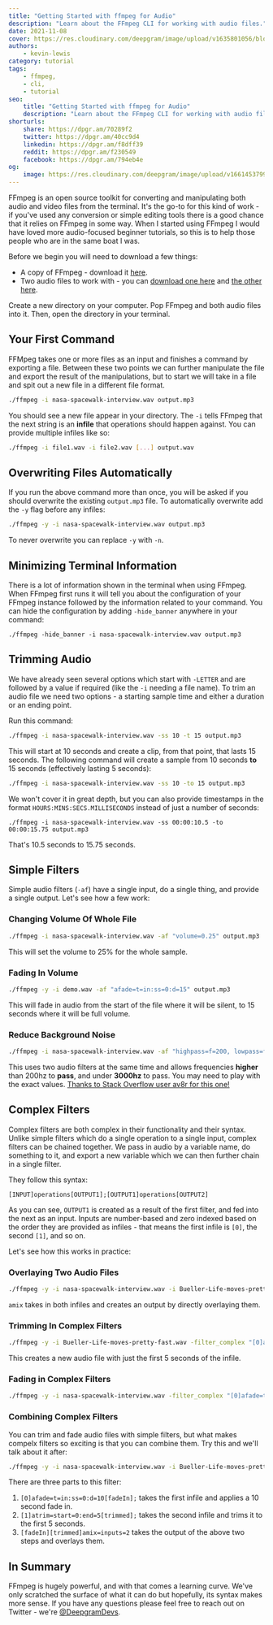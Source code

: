 ```yaml
---
title: "Getting Started with ffmpeg for Audio"
description: "Learn about the FFmpeg CLI for working with audio files."
date: 2021-11-08
cover: https://res.cloudinary.com/deepgram/image/upload/v1635801056/blog/2021/11/ffmpeg-beginners/Getting-Started-with-ffmpeg-blog%402x.jpg
authors:
    - kevin-lewis
category: tutorial
tags:
    - ffmpeg,
    - cli,
    - tutorial
seo:
    title: "Getting Started with ffmpeg for Audio"
    description: "Learn about the FFmpeg CLI for working with audio files."
shorturls:
    share: https://dpgr.am/70289f2
    twitter: https://dpgr.am/40cc9d4
    linkedin: https://dpgr.am/f8dff39
    reddit: https://dpgr.am/f230549
    facebook: https://dpgr.am/794eb4e
og:
    image: https://res.cloudinary.com/deepgram/image/upload/v1661453799/blog/ffmpeg-beginners/ograph.png
---
```


FFmpeg is an open source toolkit for converting and manipulating both audio and video files from the terminal. It's the go-to for this kind of work - if you've used any conversion or simple editing tools there is a good chance that it relies on FFmpeg in some way. When I started using FFmpeg I would have loved more audio-focused beginner tutorials, so this is to help those people who are in the same boat I was.

Before we begin you will need to download a few things:

*   A copy of FFmpeg - download it [here](https://ffmpeg.org).
*   Two audio files to work with - you can [download one here](https://static.deepgram.com/examples/nasa-spacewalk-interview.wav) and [the other here](https://static.deepgram.com/examples/Bueller-Life-moves-pretty-fast.wav).

Create a new directory on your computer. Pop FFmpeg and both audio files into it. Then, open the directory in your terminal.

## Your First Command

FFMpeg takes one or more files as an input and finishes a command by exporting a file. Between these two points we can further manipulate the file and export the result of the manipulations, but to start we will take in a file and spit out a new file in a different file format.

```sh
./ffmpeg -i nasa-spacewalk-interview.wav output.mp3
```

You should see a new file appear in your directory. The `-i` tells FFmpeg that the next string is an **infile** that operations should happen against. You can provide multiple infiles like so:

```sh
./ffmpeg -i file1.wav -i file2.wav [...] output.wav
```

## Overwriting Files Automatically

If you run the above command more than once, you will be asked if you should overwrite the existing `output.mp3` file. To automatically overwrite add the `-y` flag before any infiles:

```sh
./ffmpeg -y -i nasa-spacewalk-interview.wav output.mp3
```

To never overwrite you can replace `-y` with `-n`.

## Minimizing Terminal Information

There is a lot of information shown in the terminal when using FFmpeg. When FFmpeg first runs it will tell you about the configuration of your FFmpeg instance followed by the information related to your command. You can hide the configuration by adding `-hide_banner` anywhere in your command:

    ./ffmpeg -hide_banner -i nasa-spacewalk-interview.wav output.mp3

## Trimming Audio

We have already seen several options which start with `-LETTER` and are followed by a value if required (like the `-i` needing a file name). To trim an audio file we need two options - a starting sample time and either a duration or an ending point.

Run this command:

```sh
./ffmpeg -i nasa-spacewalk-interview.wav -ss 10 -t 15 output.mp3
```

This will start at 10 seconds and create a clip, from that point, that lasts 15 seconds. The following command will create a sample from 10 seconds **to** 15 seconds (effectively lasting 5 seconds):

```sh
./ffmpeg -i nasa-spacewalk-interview.wav -ss 10 -to 15 output.mp3
```

We won't cover it in great depth, but you can also provide timestamps in the format `HOURS:MINS:SECS.MILLISECONDS` instead of just a number of seconds:

    ./ffmpeg -i nasa-spacewalk-interview.wav -ss 00:00:10.5 -to 00:00:15.75 output.mp3

That's 10.5 seconds to 15.75 seconds.

## Simple Filters

Simple audio filters (`-af`) have a single input, do a single thing, and provide a single output. Let's see how a few work:

### Changing Volume Of Whole File

```sh
./ffmpeg -i nasa-spacewalk-interview.wav -af "volume=0.25" output.mp3
```

This will set the volume to 25% for the whole sample.

### Fading In Volume

```sh
./ffmpeg -y -i demo.wav -af "afade=t=in:ss=0:d=15" output.mp3
```

This will fade in audio from the start of the file where it will be silent, to 15 seconds where it will be full volume.

### Reduce Background Noise

```sh
./ffmpeg -i nasa-spacewalk-interview.wav -af "highpass=f=200, lowpass=f=3000" output.mp3
```

This uses two audio filters at the same time and allows frequencies **higher** than 200hz to **pass**, and under **3000hz** to pass. You may need to play with the exact values. [Thanks to Stack Overflow user av8r for this one!](https://superuser.com/a/835585)

## Complex Filters

Complex filters are both complex in their functionality and their syntax. Unlike simple filters which do a single operation to a single input, complex filters can be chained together. We pass in audio by a variable name, do something to it, and export a new variable which we can then further chain in a single filter.

They follow this syntax:

    [INPUT]operations[OUTPUT1];[OUTPUT1]operations[OUTPUT2]

As you can see, `OUTPUT1` is created as a result of the first filter, and fed into the next as an input. Inputs are number-based and zero indexed based on the order they are provided as infiles - that means the first infile is `[0]`, the second `[1]`, and so on.

Let's see how this works in practice:

### Overlaying Two Audio Files

```sh
./ffmpeg -y -i nasa-spacewalk-interview.wav -i Bueller-Life-moves-pretty-fast.wav -filter_complex "[0][1]amix=inputs=2" output.mp3
```

`amix` takes in both infiles and creates an output by directly overlaying them.

### Trimming In Complex Filters

```sh
./ffmpeg -y -i Bueller-Life-moves-pretty-fast.wav -filter_complex "[0]atrim=start=0:end=5" output.mp3
```

This creates a new audio file with just the first 5 seconds of the infile.

### Fading in Complex Filters

```sh
./ffmpeg -y -i nasa-spacewalk-interview.wav -filter_complex "[0]afade=t=in:ss=0:d=10" output.mp3
```

### Combining Complex Filters

You can trim and fade audio files with simple filters, but what makes compelx filters so exciting is that you can combine them. Try this and we'll talk about it after:

```sh
./ffmpeg -y -i nasa-spacewalk-interview.wav -i Bueller-Life-moves-pretty-fast.wav -filter_complex "[0]afade=t=in:ss=0:d=10[fadeIn];[1]atrim=start=0:end=5[trimmed];[fadeIn][trimmed]amix=inputs=2" output.mp3
```

There are three parts to this filter:

1.  `[0]afade=t=in:ss=0:d=10[fadeIn];` takes the first infile and applies a 10 second fade in.
2.  `[1]atrim=start=0:end=5[trimmed];` takes the second infile and trims it to the first 5 seconds.
3.  `[fadeIn][trimmed]amix=inputs=2` takes the output of the above two steps and overlays them.

## In Summary

FFmpeg is hugely powerful, and with that comes a learning curve. We've only scratched the surface of what it can do but hopefully, its syntax makes more sense. If you have any questions please feel free to reach out on Twitter - we're [@DeepgramDevs](https://twitter.com/DeepgramDevs).

